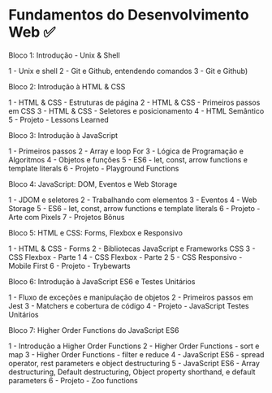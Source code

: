 # Fundamentos do Desenvolvimento Web ✅

Bloco 1: Introdução - Unix & Shell

1 - Unix e shell
2 - Git e Github, entendendo comandos
3 - Git e Github)

Bloco 2: Introdução à HTML & CSS

1 - HTML & CSS - Estruturas de página
2 - HTML & CSS - Primeiros passos em CSS
3 - HTML & CSS - Seletores e posicionamento
4 - HTML Semântico
5 - Projeto - Lessons Learned

Bloco 3: Introdução à JavaScript

1 - Primeiros passos
2 - Array e loop For
3 - Lógica de Programação e Algoritmos
4 - Objetos e funções
5 - ES6 - let, const, arrow functions e template literals
6 - Projeto - Playground Functions

Bloco 4: JavaScript: DOM, Eventos e Web Storage

1 - JDOM e seletores
2 - Trabalhando com elementos
3 - Eventos
4 - Web Storage
5 - ES6 - let, const, arrow functions e template literals
6 - Projeto - Arte com Pixels
7 - Projetos Bônus

Bloco 5: HTML e CSS: Forms, Flexbox e Responsivo

1 - HTML & CSS - Forms
2 - Bibliotecas JavaScript e Frameworks CSS
3 - CSS Flexbox - Parte 1
4 - CSS Flexbox - Parte 2
5 - CSS Responsivo - Mobile First
6 - Projeto - Trybewarts

Bloco 6: Introdução à JavaScript ES6 e Testes Unitários

1 - Fluxo de exceções e manipulação de objetos
2 - Primeiros passos em Jest
3 - Matchers e cobertura de código
4 - Projeto - JavaScript Testes Unitários

Bloco 7: Higher Order Functions do JavaScript ES6

1 - Introdução a Higher Order Functions
2 - Higher Order Functions - sort e map
3 - Higher Order Functions - filter e reduce
4 - JavaScript ES6 - spread operator, rest parameters e object destructuring
5 - JavaScript ES6 - Array destructuring, Default destructuring, Object property shorthand, e default parameters
6 - Projeto - Zoo functions
